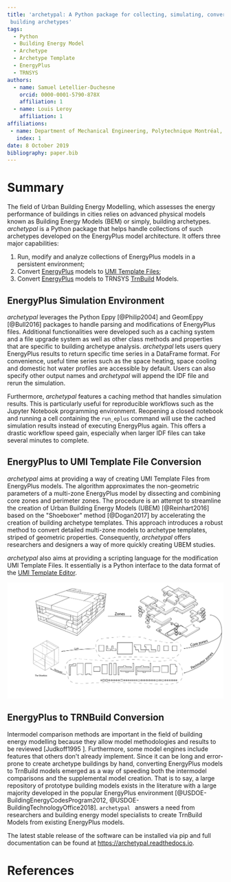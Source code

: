 ```yaml
---
title: 'archetypal: A Python package for collecting, simulating, converting and analyzing
 building archetypes'
tags:
  - Python
  - Building Energy Model
  - Archetype
  - Archetype Template
  - EnergyPlus
  - TRNSYS
authors:
  - name: Samuel Letellier-Duchesne
    orcid: 0000-0001-5790-878X
    affiliation: 1
  - name: Louis Leroy
    affiliation: 1
affiliations:
 - name: Department of Mechanical Engineering, Polytechnique Montréal, Montréal, Canada
   index: 1
date: 8 October 2019
bibliography: paper.bib
---
```


# Summary

The field of Urban Building Energy Modelling, which assesses the energy performance of
buildings in cities relies on advanced physical models known as Building Energy Models
(BEM) or simply, building archetypes. *archetypal* is a Python package that helps handle
collections of such archetypes developed on the EnergyPlus model architecture. It offers three
major capabilities:

1. Run, modify and analyze collections of EnergyPlus models in a persistent environment;
2. Convert [EnergyPlus](https://energyplus.net) models to [UMI Template Files](http://web.mit.edu/sustainabledesignlab/projects/umi/index.html);
3. Convert [EnergyPlus](https://energyplus.net) models to TRNSYS [TrnBuild](http://www.trnsys.com/features/suite-of-tools.php) Models.
 
## EnergyPlus Simulation Environment

*archetypal* leverages the Python Eppy [@Philip2004] and GeomEppy [@Bull2016] packages to
handle parsing and modifications of EnergyPlus files. Additional functionalities were
developed such as a caching system and a file upgrade system as well as other class
methods and properties that are specific to building archetype analysis. *archetypal* lets
users query EnergyPlus results to return specific time series in a DataFrame format. For
convenience, useful time series such as the space heating, space cooling and domestic hot
water profiles are accessible by default. Users can also specify other output names and
*archetypal* will append the IDF file and rerun the simulation.

Furthermore, *archetypal* features a caching method that handles simulation results. This
is particularly useful for reproducible workflows such as the Jupyter Notebook programming
environment. Reopening a closed notebook and running a cell containing the `run_eplus`
command will use the cached simulation results instead of executing EnergyPlus again. This
offers a drastic workflow speed gain, especially when larger IDF files can take several
minutes to complete.

## EnergyPlus to UMI Template File Conversion

*archetypal* aims at providing a way of creating UMI Template Files from EnergyPlus models.
The algorithm approximates the non-geometric parameters of a multi-zone EnergyPlus model
by dissecting and combining core zones and perimeter zones. The procedure is an attempt to
streamline the creation of Urban Building Energy Models (UBEM) [@Reinhart2016] based on
the "Shoeboxer" method [@Dogan2017] by accelerating the creation of building archetype
templates. This approach introduces a robust method to convert detailed multi-zone models
to archetype templates, striped of geometric properties. Consequently, *archetypal* offers
researchers and designers a way of more quickly creating UBEM studies.

*archetypal* also aims at providing a scripting language for the modification UMI Template
Files. It essentially is a Python interface to the data format of the [UMI Template
Editor](https://github.com/MITSustainableDesignLab/basilisk).

![Archetypal converts a multizone EnergyPlus model to an UMI Template File by combining core and perimeter zones](../docs/images/model_complexity_reduction@3x.png)

## EnergyPlus to TRNBuild Conversion

Intermodel comparison methods are important in the field of building energy modelling
because they allow model methodologies and results to be reviewed [Judkoff1995 ].
Furthermore, some model engines include features that others don't already implement.
Since it can be long and error-prone to create archetype buildings by hand, converting
EnergyPlus models to TrnBuild models emerged as a way of speeding both the intermodel
comparisons and the supplemental model creation. That is to say, a large repository of
prototype building models exists in the literature with a large majority developed in the
popular EnergyPlus environment [@USDOE-BuildingEnergyCodesProgram2012,
@USDOE-BuildingTechnologyOffice2018]. `archetypal ` answers a need from researchers and
building energy model specialists to create TrnBuild Models from existing EnergyPlus
models.

The latest stable release of the software can be installed via pip and full documentation
can be found at https://archetypal.readthedocs.io.

# References
